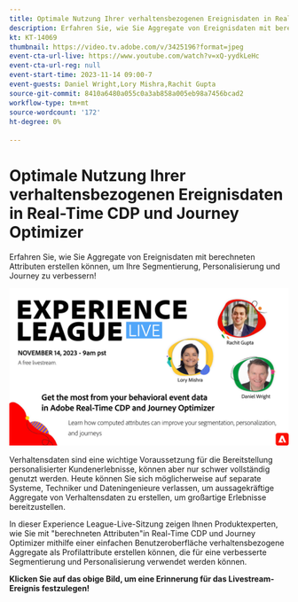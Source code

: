 ```yaml
---
title: Optimale Nutzung Ihrer verhaltensbezogenen Ereignisdaten in Real-Time CDP und Journey Optimizer
description: Erfahren Sie, wie Sie Aggregate von Ereignisdaten mit berechneten Attributen erstellen können, um Ihre Segmentierung, Personalisierung und Journey zu verbessern!
kt: KT-14069
thumbnail: https://video.tv.adobe.com/v/3425196?format=jpeg
event-cta-url-live: https://www.youtube.com/watch?v=xQ-yydkLeHc
event-cta-url-reg: null
event-start-time: 2023-11-14 09:00-7
event-guests: Daniel Wright,Lory Mishra,Rachit Gupta
source-git-commit: 8410a6480a055c0a3ab858a005eb98a7456bcad2
workflow-type: tm+mt
source-wordcount: '172'
ht-degree: 0%

---
```


# Optimale Nutzung Ihrer verhaltensbezogenen Ereignisdaten in Real-Time CDP und Journey Optimizer

Erfahren Sie, wie Sie Aggregate von Ereignisdaten mit berechneten Attributen erstellen können, um Ihre Segmentierung, Personalisierung und Journey zu verbessern!

[![ExL LIVE 22. September 2023](assets/Nov14_2023_exl_live_WebBanner.jpg)](https://www.youtube.com/watch?v=xQ-yydkLeHc)

Verhaltensdaten sind eine wichtige Voraussetzung für die Bereitstellung personalisierter Kundenerlebnisse, können aber nur schwer vollständig genutzt werden. Heute können Sie sich möglicherweise auf separate Systeme, Techniker und Dateningenieure verlassen, um aussagekräftige Aggregate von Verhaltensdaten zu erstellen, um großartige Erlebnisse bereitzustellen.

In dieser Experience League-Live-Sitzung zeigen Ihnen Produktexperten, wie Sie mit &quot;berechneten Attributen&quot;in Real-Time CDP und Journey Optimizer mithilfe einer einfachen Benutzeroberfläche verhaltensbezogene Aggregate als Profilattribute erstellen können, die für eine verbesserte Segmentierung und Personalisierung verwendet werden können.


**Klicken Sie auf das obige Bild, um eine Erinnerung für das Livestream-Ereignis festzulegen!**
